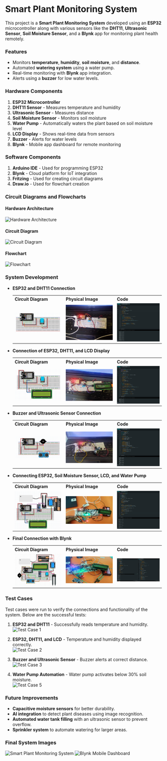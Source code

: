 # Smart Plant Monitoring System

This project is a **Smart Plant Monitoring System** developed using an **ESP32** microcontroller along with various sensors like the **DHT11**, **Ultrasonic Sensor**, **Soil Moisture Sensor**, and a **Blynk** app for monitoring plant health remotely.

### Features
- Monitors **temperature**, **humidity**, **soil moisture**, and **distance**.
- Automated **watering system** using a water pump.
- Real-time monitoring with **Blynk** app integration.
- Alerts using a **buzzer** for low water levels.

### Hardware Components
1. **ESP32 Microcontroller**  
2. **DHT11 Sensor** - Measures temperature and humidity  
3. **Ultrasonic Sensor** - Measures distance  
4. **Soil Moisture Sensor** - Monitors soil moisture  
5. **Water Pump** - Automatically waters the plant based on soil moisture level  
6. **LCD Display** - Shows real-time data from sensors  
7. **Buzzer** - Alerts for water levels  
8. **Blynk** - Mobile app dashboard for remote monitoring

### Software Components
1. **Arduino IDE** - Used for programming ESP32  
2. **Blynk** - Cloud platform for IoT integration  
3. **Fritzing** - Used for creating circuit diagrams  
4. **Draw.io** - Used for flowchart creation

### Circuit Diagrams and Flowcharts

#### Hardware Architecture
![Hardware Architecture](https://github.com/user-attachments/assets/dc4703c7-c4da-49fa-9244-440d5b4cae7e)

#### Circuit Diagram
![Circuit Diagram](https://github.com/user-attachments/assets/10d4aabc-6a0e-428e-850e-0015c3c224e5)


#### Flowchart
![Flowchart](https://github.com/user-attachments/assets/5c82832a-6ec0-4415-ae73-c8b670b9315b)


### System Development
- **ESP32 and DHT11 Connection**  
    <table>
    <tr>
      <th>Circuit Diagram</th>
      <th>Physical Image</th>
      <th>Code</th>
    </tr>
    <tr>
      <td><img src="https://github.com/Shishir3D/RoboticsCW/blob/main/docs_images/Picture3.png" alt="Circuit Diagram" width="300"/></td>
      <td><img src="https://github.com/Shishir3D/RoboticsCW/blob/main/docs_images/Picture2.png" alt="Physical Image" width="300"/></td>
      <td><img src="https://github.com/Shishir3D/RoboticsCW/blob/main/docs_images/Picture1.png" alt="Code" width="300"/></td>
    </tr>
    </table>

  
- **Connection of ESP32, DHT11, and LCD Display**  
    <table>
    <tr>
      <th>Circuit Diagram</th>
      <th>Physical Image</th>
      <th>Code</th>
    </tr>
    <tr>
      <td><img src="https://github.com/Shishir3D/RoboticsCW/blob/main/docs_images/Picture6.png" alt="Circuit Diagram" width="300"/></td>
      <td><img src="https://github.com/Shishir3D/RoboticsCW/blob/main/docs_images/Picture5.png" alt="Physical Image" width="300"/></td>
      <td><img src="https://github.com/Shishir3D/RoboticsCW/blob/main/docs_images/Picture4.png" alt="Code" width="300"/></td>
    </tr>
    </table>


- **Buzzer and Ultrasonic Sensor Connection**  
    <table>
    <tr>
      <th>Circuit Diagram</th>
      <th>Physical Image</th>
      <th>Code</th>
    </tr>
    <tr>
      <td><img src="https://github.com/Shishir3D/RoboticsCW/blob/main/docs_images/Picture9.png" alt="Circuit Diagram" width="300"/></td>
      <td><img src="https://github.com/Shishir3D/RoboticsCW/blob/main/docs_images/Picture8.png" alt="Physical Image" width="300"/></td>
      <td><img src="https://github.com/Shishir3D/RoboticsCW/blob/main/docs_images/Picture7.png" alt="Code" width="300"/></td>
    </tr>
    </table>

- **Connecting ESP32, Soil Moisture Sensor, LCD, and Water Pump**  
    <table>
    <tr>
      <th>Circuit Diagram</th>
      <th>Physical Image</th>
      <th>Code</th>
    </tr>
    <tr>
      <td><img src="https://github.com/Shishir3D/RoboticsCW/blob/main/docs_images/Picture15.png" alt="Circuit Diagram" width="300"/></td>
      <td><img src="https://github.com/Shishir3D/RoboticsCW/blob/main/docs_images/Picture14.png" alt="Physical Image" width="300"/></td>
      <td><img src="https://github.com/Shishir3D/RoboticsCW/blob/main/docs_images/Picture13.png" alt="Code" width="300"/></td>
    </tr>
    </table>


- **Final Connection with Blynk**  
    <table>
    <tr>
      <th>Circuit Diagram</th>
      <th>Physical Image</th>
      <th>Code</th>
    </tr>
    <tr>
      <td><img src="https://github.com/Shishir3D/RoboticsCW/blob/main/docs_images/Picture18.png" alt="Circuit Diagram" width="300"/></td>
      <td><img src="https://github.com/Shishir3D/RoboticsCW/blob/main/docs_images/Picture17.png" alt="Physical Image" width="300"/></td>
      <td><img src="https://github.com/Shishir3D/RoboticsCW/blob/main/docs_images/Picture16.png" alt="Code" width="300"/></td>
    </tr>
    </table>

### Test Cases
Test cases were run to verify the connections and functionality of the system. Below are the successful tests:

1. **ESP32 and DHT11** - Successfully reads temperature and humidity.  
   ![Test Case 1](link-to-figure-42)


3. **ESP32, DHT11, and LCD** - Temperature and humidity displayed correctly.  
   ![Test Case 2](link-to-figure-43)

4. **Buzzer and Ultrasonic Sensor** - Buzzer alerts at correct distance.  
   ![Test Case 3](link-to-figure-44)

5. **Water Pump Automation** - Water pump activates below 30% soil moisture.  
   ![Test Case 5](link-to-figure-46)

### Future Improvements
- **Capacitive moisture sensors** for better durability.
- **AI integration** to detect plant diseases using image recognition.
- **Automated water tank filling** with an ultrasonic sensor to prevent overflow.
- **Sprinkler system** to automate watering for larger areas.

### Final System Images
![Smart Plant Monitoring System](link-to-figure-47)
![Blynk Mobile Dashboard](link-to-figure-48)
